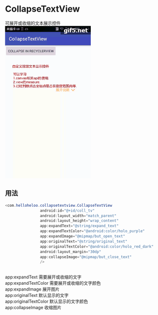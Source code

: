 # CollapseTextView
可展开或收缩的文本展示控件
<br>
![](https://github.com/helloheloo/CollapseTextView/raw/master/CollapseTextView.gif)
## 用法        
~~~java
<com.helloheloo.collapsetextview.CollapseTextView
                android:id="@+id/coll_tv"
                android:layout_width="match_parent"
                android:layout_height="wrap_content"
                app:expandText="@string/expand_text"
                app:expandTextColor="@android:color/holo_purple"
                app:expandImage="@mipmap/but_open_text"
                app:originalText="@string/original_text"
                app:originalTextColor="@android:color/holo_red_dark"
                android:layout_margin="30dp"
                app:collapseImage="@mipmap/but_close_text"
                />
~~~
<br>
app:expandText 需要展开或收缩的文字<br>
app:expandTextColor 需要展开或收缩的文字颜色<br>
app:expandImage 展开图片<br>
app:originalText 默认显示的文字<br>
app:originalTextColor 默认显示的文字颜色<br>
app:collapseImage 收缩图片<br>
